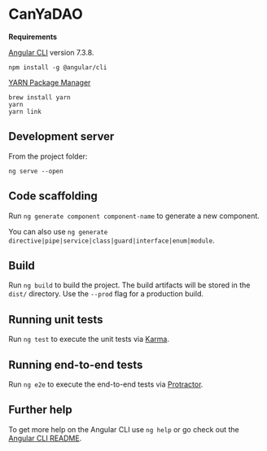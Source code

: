 # CanYaDAO

**Requirements**

[Angular CLI](https://github.com/angular/angular-cli) version 7.3.8.

`npm install -g @angular/cli`

[YARN Package Manager](https://yarnpkg.com/en/docs/install#mac-stable)
```
brew install yarn
yarn
yarn link
```

## Development server
From the project folder:
```
ng serve --open
```

## Code scaffolding

Run `ng generate component component-name` to generate a new component.

You can also use `ng generate directive|pipe|service|class|guard|interface|enum|module`.

## Build

Run `ng build` to build the project. The build artifacts will be stored in the `dist/` directory. Use the `--prod` flag for a production build.

## Running unit tests

Run `ng test` to execute the unit tests via [Karma](https://karma-runner.github.io).

## Running end-to-end tests

Run `ng e2e` to execute the end-to-end tests via [Protractor](http://www.protractortest.org/).

## Further help

To get more help on the Angular CLI use `ng help` or go check out the [Angular CLI README](https://github.com/angular/angular-cli/blob/master/README.md).
